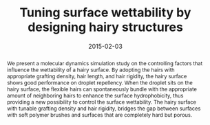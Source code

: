 ---
title: "Tuning surface wettability by designing hairy structures"
authors:
- Han-Wen Pei
- Hong Liu
- Zhong-Yuan Lu
- 朱有亮
date: "2015-02-03"
doi: "10.1103/PhysRevE.91.020401"
publication_types: ["期刊文章"]
publication: "Physical Review E"
publication_short: "Phys. Rev. E"
abstract: "We present a molecular dynamics simulation study on the  controlling factors that influence the wettability of a hairy surface.  By adopting the hairs with appropriate grafting density, hair length,  and hair rigidity, the hairy surface shows good performance on droplet  repellency. When the droplet sits on the hairy surface, the flexible  hairs can spontaneously bundle with the appropriate amount of  neighboring hairs to enhance the surface hydrophobicity, thus providing a  new possibility to control the surface wettability. The hairy surface  with tunable grafting density and hair rigidity, bridges the gap between  surfaces with soft polymer brushes and surfaces that are completely  hard but porous."
url_pdf: "https://link.aps.org/doi/10.1103/PhysRevE.91.020401"
---